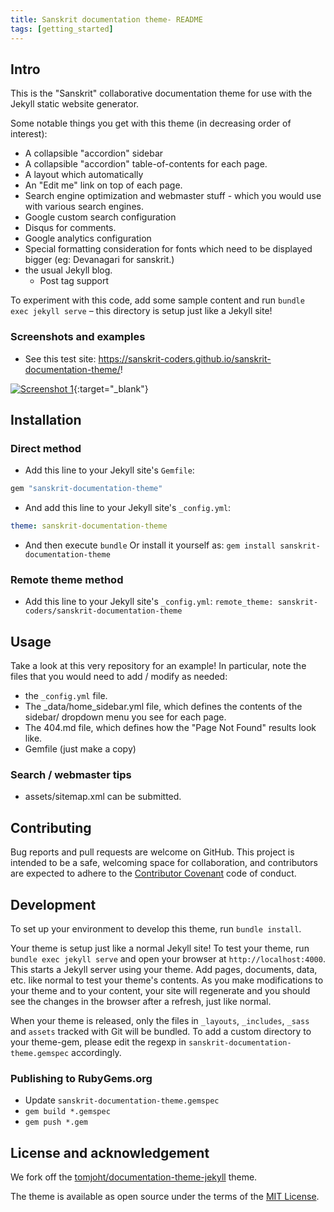 ```yaml
---
title: Sanskrit documentation theme- README
tags: [getting_started]
---
```


## Intro

This is the "Sanskrit" collaborative documentation theme for use with the Jekyll static website generator.

Some notable things you get with this theme (in decreasing order of interest):
- A collapsible "accordion" sidebar
- A collapsible "accordion" table-of-contents for each page.
- A layout which automatically
- An "Edit me" link on top of each page.
- Search engine optimization and webmaster stuff - which you would use with various search engines.
- Google custom search configuration
- Disqus for comments.
- Google analytics configuration
- Special formatting consideration for fonts which need to be displayed bigger (eg: Devanagari for sanskrit.)
- the usual Jekyll blog.
  - Post tag support

To experiment with this code, add some sample content and run `bundle exec jekyll serve` – this directory is setup just like a Jekyll site!

### Screenshots and examples
- See this test site: <https://sanskrit-coders.github.io/sanskrit-documentation-theme/>!

[![Screenshot 1](https://i.imgur.com/2ggUjKK.png)](https://i.imgur.com/2ggUjKK.png){:target="_blank"}

## Installation
### Direct method
- Add this line to your Jekyll site's `Gemfile`:
```ruby
gem "sanskrit-documentation-theme"
```
- And add this line to your Jekyll site's `_config.yml`:
```yaml
theme: sanskrit-documentation-theme
```
- And then execute `bundle` Or install it yourself as: `gem install sanskrit-documentation-theme`

### Remote theme method
- Add this line to your Jekyll site's `_config.yml`:
`remote_theme: sanskrit-coders/sanskrit-documentation-theme`

## Usage

Take a look at this very repository for an example! In particular, note the files that you would need to add / modify as needed:
- the `_config.yml` file.
- The _data/home_sidebar.yml file, which defines the contents of the sidebar/ dropdown menu you see for each page.
- The 404.md file, which defines how the "Page Not Found" results look like.
- Gemfile (just make a copy)

### Search / webmaster tips
- assets/sitemap.xml can be submitted.


## Contributing

Bug reports and pull requests are welcome on GitHub. This project is intended to be a safe, welcoming space for collaboration, and contributors are expected to adhere to the [Contributor Covenant](http://contributor-covenant.org) code of conduct.

## Development
To set up your environment to develop this theme, run `bundle install`.

Your theme is setup just like a normal Jekyll site! To test your theme, run `bundle exec jekyll serve` and open your browser at `http://localhost:4000`. This starts a Jekyll server using your theme. Add pages, documents, data, etc. like normal to test your theme's contents. As you make modifications to your theme and to your content, your site will regenerate and you should see the changes in the browser after a refresh, just like normal.

When your theme is released, only the files in `_layouts`, `_includes`, `_sass` and `assets` tracked with Git will be bundled.
To add a custom directory to your theme-gem, please edit the regexp in `sanskrit-documentation-theme.gemspec` accordingly.

### Publishing to RubyGems.org
- Update `sanskrit-documentation-theme.gemspec`
- `gem build *.gemspec`
- `gem push *.gem`

## License and acknowledgement
We fork off the [tomjoht/documentation-theme-jekyll](http://github.com/tomjoht/documentation-theme-jekyll) theme.

The theme is available as open source under the terms of the [MIT License](https://opensource.org/licenses/MIT).

